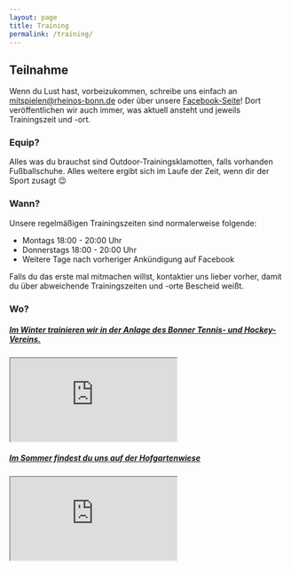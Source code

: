 ```yaml
---
layout: page
title: Training
permalink: /training/
---
```


## Teilnahme
Wenn du Lust hast, vorbeizukommen, schreibe uns einfach an [mitspielen@rheinos-bonn.de](mailto:mitspielen@rheinos-bonn.de) oder über unsere [Facebook-Seite](https://www.facebook.com/RheinosBonn)! Dort veröffentlichen wir auch immer, was aktuell ansteht und jeweils Trainingszeit und -ort.

### Equip?
Alles was du brauchst sind Outdoor-Trainingsklamotten, falls vorhanden Fußballschuhe. Alles weitere ergibt sich im Laufe der Zeit, wenn dir der Sport zusagt :wink:

### Wann?
Unsere regelmäßigen Trainingszeiten sind normalerweise folgende:

* Montags 18:00 - 20:00 Uhr
* Donnerstags 18:00 - 20:00 Uhr
* Weitere Tage nach vorheriger Ankündigung auf Facebook

Falls du das erste mal mitmachen willst, kontaktier uns lieber vorher, damit du über abweichende Trainingszeiten und -orte Bescheid weißt.

### Wo?

<div id="accordion" role="tablist" aria-multiselectable="false" class="col-sm-12">
 <div class="card">
    <div class="card-header" role="tab">
      <h5 class="card-title">
        <a data-toggle="collapse" data-parent="#accordion" href="#winterMap" aria-expanded="true" aria-controls="winterMap">
          Im Winter trainieren wir in der Anlage des Bonner Tennis- und Hockey-Vereins.
        </a>
      </h5>
    </div>
    <div id="winterMap" class="collapse show" role="tabpanel" aria-labelledby="headingOne">
        <div class="card-block embed-responsive embed-responsive-16by9">
          <iframe src="https://www.google.com/maps/embed?pb=!1m18!1m12!1m3!1d2526.69321329116!2d7.119160415740685!3d50.70707737951148!2m3!1f0!2f0!3f0!3m2!1i1024!2i768!4f13.1!3m3!1m2!1s0x47bee3de057f6cd3%3A0xe5c4cc4f52a37998!2sChristian-Miesen-Stra%C3%9Fe+1%2C+53129+Bonn!5e0!3m2!1sde!2sde!4v1540219980603" class="embed-responsive-item"></iframe>
        </div>
    </div>
  </div>

  <div class="card">
    <div class="card-header" role="tab">
      <h5 class="card-title">
        <a class="collapsed" data-toggle="collapse" data-parent="#accordion" href="#summerMap" aria-expanded="false" aria-controls="summerMap">
          Im Sommer findest du uns auf der Hofgartenwiese
        </a>
      </h5>
    </div>
    <div id="summerMap" class="collapse" role="tabpanel" aria-labelledby="headingTwo">
      <div class="card-block embed-responsive embed-responsive-16by9">
        <iframe src="https://www.google.com/maps/embed?pb=!1m18!1m12!1m3!1d2525.3198699741306!2d7.103778486083354!3d50.73255591386587!2m3!1f0!2f0!3f0!3m2!1i1024!2i768!4f13.1!3m3!1m2!1s0x47bee17510605669%3A0xf871614ea1c2bfb1!2sAm+Hofgarten%2C+53113+Bonn!5e0!3m2!1sde!2sde!4v1490958380850" class="embed-responsive-item"></iframe>
      </div>
    </div>
  </div>

 
</div>
